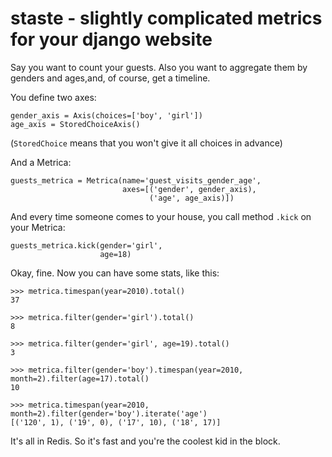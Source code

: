 staste - slightly complicated metrics for your django website
=============================================================

Say you want to count your guests. Also you want to aggregate them by genders and ages,and, of course, get a timeline.

You define two axes:

    gender_axis = Axis(choices=['boy', 'girl'])
    age_axis = StoredChoiceAxis()

(`StoredChoice` means that you won't give it all choices in advance)

And a Metrica:

    guests_metrica = Metrica(name='guest_visits_gender_age',
                             axes=[('gender', gender_axis),
                                   ('age', age_axis)])

And every time someone comes to your house, you call method `.kick` on your Metrica:

    guests_metrica.kick(gender='girl',
                        age=18)

Okay, fine. Now you can have some stats, like this:


    >>> metrica.timespan(year=2010).total()
    37

    >>> metrica.filter(gender='girl').total()
    8

    >>> metrica.filter(gender='girl', age=19).total()
    3

    >>> metrica.filter(gender='boy').timespan(year=2010, month=2).filter(age=17).total()
    10

    >>> metrica.timespan(year=2010, month=2).filter(gender='boy').iterate('age')
    [('120', 1), ('19', 0), ('17', 10), ('18', 17)]


It's all in Redis. So it's fast and you're the coolest kid in the block.